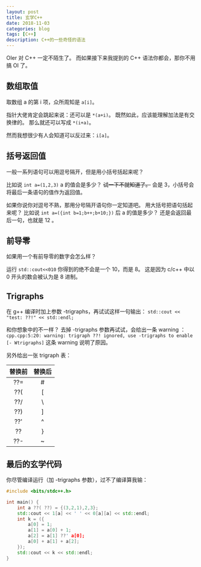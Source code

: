 ```yaml
---
layout: post
title: 玄学C++
date: 2018-11-03
categories: blog
tags: [C++]
description: C++的一些奇怪的语法
---
```


OIer 对 C++ 一定不陌生了。
而如果接下来我提到的 C++ 语法你都会，那你不用搞 OI 了。

## 数组取值

取数组 a 的第 i 项，众所周知是 `a[i]`。

指针大佬肯定会跳起来说：还可以是 `*(a+i)`。
既然如此，应该能理解加法是有交换律的。
那么就还可以写成 `*(i+a)`。

然而我想很少有人会知道可以反过来：`i[a]`。

## 括号返回值

一般一系列语句可以用逗号隔开，但是用小括号括起来呢？

比如说 `int a=(1,2,3)` a 的值会是多少？
~~试一下不就知道了。~~
会是 3，小括号会将最后一条语句的值作为返回值。

如果你说你对逗号不熟，那用分号隔开语句你一定知道吧。
用大括号把语句括起来呢？
比如说 `int a=({int b=1;b++;b+10;})` 后 a 的值是多少？
还是会返回最后一句，也就是 12 。

## 前导零

如果用一个有前导零的数字会怎么样？

运行 `std::cout<<010` 你得到的绝不会是一个 10，而是 8。
这是因为 c/c++ 中以 0 开头的数会被认为是 8 进制。

## Trigraphs

在 g++ 编译时加上参数 -trigraphs，再试试这样一句输出： `std::cout << "test: ??!" << std::endl;`

和你想象中的不一样？
去掉 -trigraphs 参数再试试，会给出一条 warning ：
`cpp.cpp:5:20: warning: trigraph ??! ignored, use -trigraphs to enable [- Wtrigraphs]`
这条 warning 说明了原因。

另外给出一张 trigraph 表：

替换前 | 替换后
:---:|:---:
??= | #
??(	| [
??/	| \
??)	| ]
??'	| ^
??	| }
??- | ~

## 最后的玄学代码

你尽管编译运行（加 -trigraphs 参数），过不了编译算我输：

```cpp
#include <bits/stdc++.h>

int main() {
	int a ??( ??) = {(3,2,1),2,3};
	std::cout << 1[a] << ' ' << 0[a][a] << std::endl;
	int k = ({
		a[0] = 1;
		a[1] = a[0] + 1;
		a[2] = a[1] ??' a[0];
		a[0] + a[1] + a[2];
	});
	std::cout << k << std::endl;
}
```
